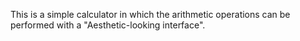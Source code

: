 This is a simple calculator in which the arithmetic operations can be performed with a "Aesthetic-looking interface".
